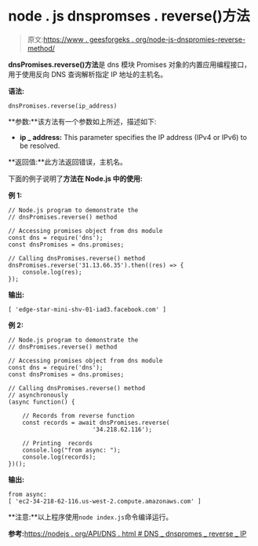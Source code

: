 # node . js dnspromses . reverse()方法

> 原文:[https://www . geesforgeks . org/node-js-dnspromies-reverse-method/](https://www.geeksforgeeks.org/node-js-dnspromises-reverse-method/)

**dnsPromises.reverse()方法**是 dns 模块 Promises 对象的内置应用编程接口，用于使用反向 DNS 查询解析指定 IP 地址的主机名。

**语法:**

```
dnsPromises.reverse(ip_address)
```

**参数:**该方法有一个参数如上所述，描述如下:

*   **ip _ address:** This parameter specifies the IP address (IPv4 or IPv6) to be resolved.

**返回值:**此方法返回错误，主机名。

下面的例子说明了**方法在 Node.js 中的使用:**

**例 1:**

```
// Node.js program to demonstrate the   
// dnsPromises.reverse() method

// Accessing promises object from dns module
const dns = require('dns');
const dnsPromises = dns.promises;

// Calling dnsPromises.reverse() method 
dnsPromises.reverse('31.13.66.35').then((res) => {
    console.log(res);
});
```

**输出:**

```
[ 'edge-star-mini-shv-01-iad3.facebook.com' ]

```

**例 2:**

```
// Node.js program to demonstrate the   
// dnsPromises.reverse() method

// Accessing promises object from dns module
const dns = require('dns');
const dnsPromises = dns.promises;

// Calling dnsPromises.reverse() method 
// asynchronously 
(async function() {

    // Records from reverse function
    const records = await dnsPromises.reverse(
                        '34.218.62.116');

    // Printing  records
    console.log("from async: ");
    console.log(records);   
})();
```

**输出:**

```
from async:
[ 'ec2-34-218-62-116.us-west-2.compute.amazonaws.com' ]

```

**注意:**以上程序使用`node index.js`命令编译运行。

**参考:**[https://nodejs . org/API/DNS . html # DNS _ dnspromes _ reverse _ IP](https://nodejs.org/api/dns.html#dns_dnspromises_reverse_ip)